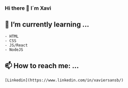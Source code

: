 ### Hi there 👋 I´m Xavi


## 🌱 I’m currently learning ...

```
- HTML
- CSS
- JS/React
- NodeJS

```

## 📫 How to reach me: ...

```
[Linkedin](https://www.linkedin.com/in/xaviersansb/)
```


